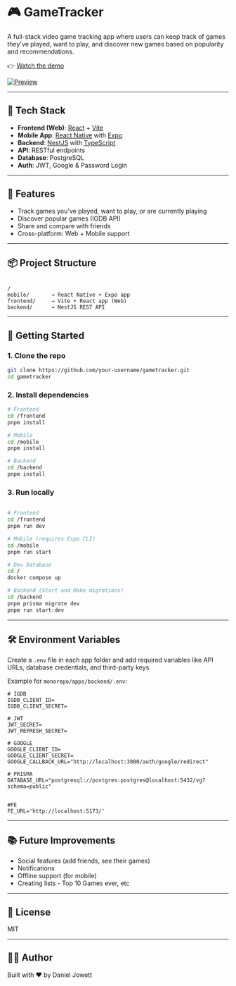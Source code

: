 # 🎮 GameTracker

A full-stack video game tracking app where users can keep track of games they've played, want to play, and discover new games based on popularity and recommendations.

👉 [Watch the demo](https://youtube.com/shorts/w1wKx3EDtfI)

[![Preview](https://img.youtube.com/vi/w1wKx3EDtfI/hqdefault.jpg)](https://youtube.com/shorts/w1wKx3EDtfI)

---

## 🧱 Tech Stack

- **Frontend (Web)**: [React](https://react.dev/) + [Vite](https://vitejs.dev/)
- **Mobile App**: [React Native](https://reactnative.dev/) with [Expo](https://expo.dev/)
- **Backend**: [NestJS](https://nestjs.com/) with [TypeScript](https://www.typescriptlang.org/)
- **API**: RESTful endpoints
- **Database**: PostgreSQL
- **Auth**: JWT, Google & Password Login

---

## 🚀 Features

- Track games you've played, want to play, or are currently playing
- Discover popular games (IGDB API)
- Share and compare with friends
- Cross-platform: Web + Mobile support

---

## 📦 Project Structure

```

/
mobile/       → React Native + Expo app
frontend/     → Vite + React app (Web)
backend/      → NestJS REST API

```

---

## 📲 Getting Started

### 1. Clone the repo

```bash
git clone https://github.com/your-username/gametracker.git
cd gametracker
```

### 2. Install dependencies

```bash
# Frontend
cd /frontend
pnpm install

# Mobile
cd /mobile
pnpm install

# Backend
cd /backend
pnpm install
```

### 3. Run locally

```bash

# Frontend
cd /frontend
pnpm run dev

# Mobile (requires Expo CLI)
cd /mobile
pnpm run start

# Dev Database
cd /
docker compose up

# Backend (Start and Make migrations)
cd /backend
pnpm prisma migrate dev
pnpm run start:dev
```

---

## 🛠 Environment Variables

Create a `.env` file in each app folder and add required variables like API URLs, database credentials, and third-party keys.

Example for `monorepo/apps/backend/.env`:

```
# IGDB
IGDB_CLIENT_ID=
IGDB_CLIENT_SECRET=

# JWT
JWT_SECRET=
JWT_REFRESH_SECRET=

# GOOGLE
GOOGLE_CLIENT_ID=
GOOGLE_CLIENT_SECRET=
GOOGLE_CALLBACK_URL="http://localhost:3000/auth/google/redirect"

# PRISMA
DATABASE_URL="postgresql://postgres:postgres@localhost:5432/vg?schema=public"


#FE
FE_URL='http://localhost:5173/'

```

---

## 📚 Future Improvements

- Social features (add friends, see their games)
- Notifications
- Offline support (for mobile)
- Creating lists - Top 10 Games ever, etc

---

## 📄 License

MIT

---

## 👨‍💻 Author

Built with ❤️ by Daniel Jowett

```

```
